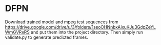 # DFPN

Download trained model and mpeg test sequences from https://drive.google.com/drive/u/3/folders/1seoOHNnbxAIxuKJu3GdpZeYLWmGVReRS and put them into the project directory. Then simply run validate.py to generate predicted frames.
